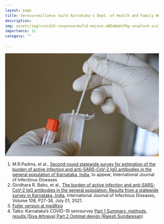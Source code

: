 ```yaml
---
layout: page
title: Serosurveillance (with Karnataka's Dept. of Health and Family Welfare Services, Several Other Institutions)
description: 
img: assets/img/covid19-response/mufid-majnun-aNEaWqVoT0g-unsplash-scaled.jpg
importance: 11
category: ""

---
```




![](/assets/img/covid19-response/mufid-majnun-aNEaWqVoT0g-unsplash-scaled.jpg)


1. M.R.Padma, et al., [Second round statewide survey for estimation of the burden of active infection and anti-SARS-CoV-2 IgG antibodies in the general population of Karnataka, India](https://www.medrxiv.org/content/10.1101/2021.08.10.21261842v1), to appear, International Journal of Infectious Diseases
2. Giridhara R. Babu, et al., [The burden of active infection and anti-SARS-CoV-2 IgG antibodies in the general population: Results from a statewide survey in Karnataka, India](https://www.ijidonline.com/article/S1201-9712(21)00445-8/fulltext), International Journal of Infectious Diseases, Volume 108, P27-36, July 01, 2021.
3. [Fuller version at medRxiv](https://www.medrxiv.org/content/10.1101/2020.12.04.20243949v1)
4. Talks: Karnataka’s COVID-19 serosurvey [Part 1 Summary, methods, results (Siva Athreya) Part 2 Optimal design (Rajesh Sundaresan)](https://www.youtube.com/watch?v=dqwMGsOQnb4&list=PL1eY4X87dSYGDwXJzwDCDGQXsj17KxCq2&index=12)